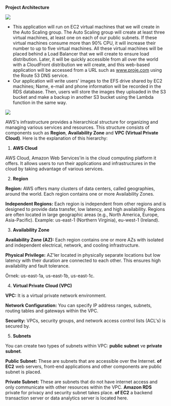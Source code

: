 **Project Architecture**

![](Aspose.Words.78ce8b40-409d-4cc0-8919-69485320ca00.001.jpeg)

- This application will run on EC2 virtual machines that we will create in the Auto Scaling group. The Auto Scaling group will create at least three virtual machines, at least one on each of our public subnets. If these virtual machines consume more than 90% CPU, it will increase their number to up to five virtual machines. All these virtual machines will be placed behind a Load Balancer that we will create to ensure load distribution. Later, it will be quickly accessible from all over the world with a CloudFront distribution we will create, and this web-based application will be accessed from a URL such as www.proje.com using the Route 53 DNS service.
- Our application will write users' images to the EFS drive shared by EC2 machines; Name, e-mail and phone information will be recorded in the RDS database. Then, users will store the images they uploaded in the S3 bucket and make a backup in another S3 bucket using the Lambda function in the same way.

![](Aspose.Words.78ce8b40-409d-4cc0-8919-69485320ca00.002.jpeg)

AWS's infrastructure provides a hierarchical structure for organizing and managing various services and resources. This structure consists of components such as **Region**, **Availability Zone** and **VPC (Virtual Private Cloud)**. Here is the explanation of this hierarchy:

1. **AWS Cloud**

AWS Cloud, Amazon Web Services'in is the cloud computing platform it offers. It allows users to run their applications and infrastructures in the cloud by taking advantage of various services.

2. **Region**

**Region:** AWS offers many clusters of data centers, called geographies, around the world. Each region contains one or more Availability Zones.

**Independent Regions:** Each region is independent from other regions and is designed to provide data transfer, low latency, and high availability. Regions are often located in large geographic areas (e.g., North America, Europe, Asia-Pacific). Example: us-east-1 (Northern Virginia), eu-west-1 (Ireland).

3. **Availability Zone**

**Availability Zone (AZ):** Each region contains one or more AZs with isolated and independent electrical, network, and cooling infrastructure.

**Physical Privilege:** AZ'ler located in physically separate locations but low latency with their duration are connected to each other. This ensures high availability and fault tolerance.

Örnek: us-east-1a, us-east-1b, us-east-1c.

4. **Virtual Private Cloud (VPC)**

**VPC:** It is a virtual private network environment.

**Network Configuration:** You can specify IP address ranges, subnets, routing tables and gateways within the VPC.

**Security:** VPCs, security groups, and network access control lists (ACL's) is secured by.

5. **Subnets**

You can create two types of subnets within VPC: **public subnet** ve **private subnet**.

**Public Subnet:** These are subnets that are accessible over the Internet. **of EC2** web servers, front-end applications and other components are public subnet is placed.

**Private Subnet:** These are subnets that do not have internet access and only communicate with other resources within the VPC. **Amazon RDS** private for privacy and security subnet takes place. **of EC2** a backend transaction server or data analytics server is located here.
